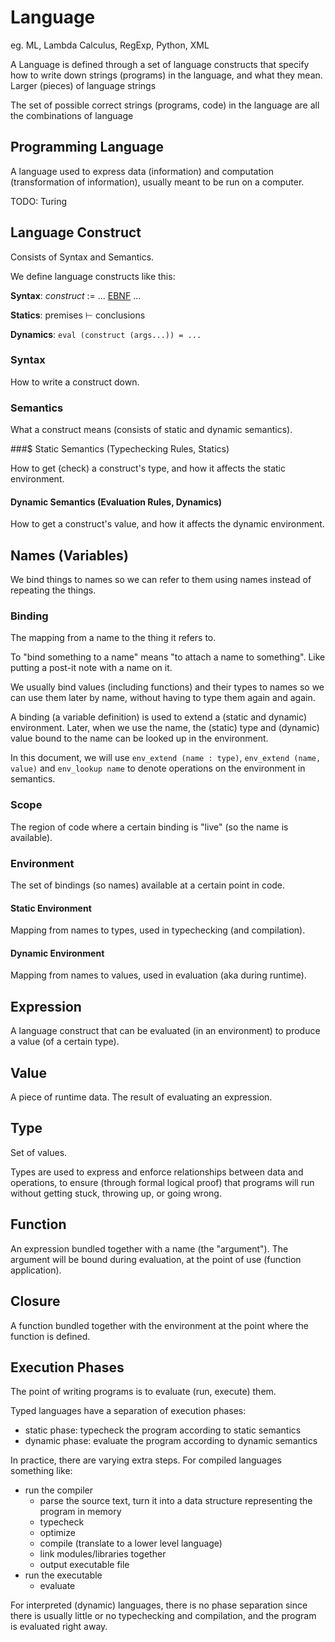 # Language

eg. ML, Lambda Calculus, RegExp, Python, XML

A Language is defined through a set of language constructs that specify how to write down strings (programs) in the language, and what they mean. Larger (pieces) of language strings

The set of possible correct strings (programs, code) in the language are all the combinations of language

## Programming Language

A language used to express data (information) and computation (transformation of information), usually meant to be run on a computer.

TODO: Turing


## Language Construct

Consists of Syntax and Semantics.

We define language constructs like this:

**Syntax**: *construct* := ... [EBNF](https://en.wikipedia.org/wiki/Extended_Backus%E2%80%93Naur_Form) ...

**Statics**: premises ⊢ conclusions

**Dynamics**: `eval (construct (args...)) = ...`


### Syntax

How to write a construct down.


### Semantics

What a construct means (consists of static and dynamic semantics).


###$ Static Semantics (Typechecking Rules, Statics)

How to get (check) a construct's type, and how it affects the static environment.


#### Dynamic Semantics (Evaluation Rules, Dynamics)

How to get a construct's value, and how it affects the dynamic environment.


## Names (Variables)

We bind things to names so we can refer to them using names instead of repeating the things.


### Binding

The mapping from a name to the thing it refers to.

To "bind something to a name" means "to attach a name to something". Like putting a post-it note with a name on it.

We usually bind values (including functions) and their types to names so we can use them later by name, without having to type them again and again.

A binding (a variable definition) is used to extend a (static and dynamic) environment.
Later, when we use the name, the (static) type and (dynamic) value bound to the name can be looked up in the environment.

In this document, we will use `env_extend (name : type)`, `env_extend (name, value)` and `env_lookup name` to denote operations on the environment in semantics.


### Scope

The region of code where a certain binding is "live" (so the name is available).


### Environment

The set of bindings (so names) available at a certain point in code.


#### Static Environment

Mapping from names to types, used in typechecking (and compilation).


#### Dynamic Environment

Mapping from names to values, used in evaluation (aka during runtime).


## Expression

A language construct that can be evaluated (in an environment) to produce a value (of a certain type).


## Value

A piece of runtime data. The result of evaluating an expression.


## Type

Set of values.

Types are used to express and enforce relationships between data and operations, to ensure (through formal logical proof) that programs will run without getting stuck, throwing up, or going wrong.


## Function

An expression bundled together with a name (the "argument").
The argument will be bound during evaluation, at the point of use (function application).


## Closure

A function bundled together with the environment at the point where the function is defined.


## Execution Phases

The point of writing programs is to evaluate (run, execute) them.

Typed languages have a separation of execution phases:

* static phase: typecheck the program according to static semantics
* dynamic phase: evaluate the program according to dynamic semantics

In practice, there are varying extra steps. For compiled languages something like:

* run the compiler
  * parse the source text, turn it into a data structure representing the program in memory
  * typecheck
  * optimize
  * compile (translate to a lower level language)
  * link modules/libraries together
  * output executable file
* run the executable
  * evaluate

For interpreted (dynamic) languages, there is no phase separation since there is usually little or no typechecking and compilation, and the program is evaluated right away.


